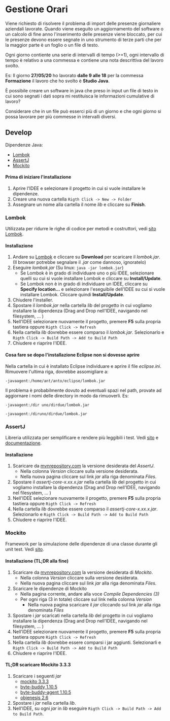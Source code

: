 
# Gestione Orari

Viene richiesto di risolvere il problema di import delle presenze giornaliere aziendali lavorate. Quando viene eseguito un aggiornamento del software o un calcolo di fine anno l'inserimento delle presenze viene bloccato, per cui le presenze devono essere segnate in uno strumento di terze parti che per la maggior parte è un foglio o un file di testo. 

Ogni giorno contiente una serie di intervalli di tempo (>=1), ogni intervallo di tempo è relativo a una commessa e contiene una nota descrittiva del lavoro svolto.

Es: Il giorno **27/05/20** ho lavorato **dalle 9 alle 18** per la commessa **Formazione** il lavoro che ho svolto è **Studio Java**.

È possibile creare un software in java che preso in input un file di testo in cui sono segnati i dati sopra mi restituisca le informazioni cumulative di lavoro?

Considerare che in un file può esserci più di un giorno e che ogni giorno si possa lavorare per più commesse in intervalli diversi.

## Develop 

Dipendenze Java: 
- [Lombok](#lombok)
- [AssertJ](#assertj)
- [Mockito](#mockito)

#### Prima di iniziare l'installazione

1. Aprire l'IDEE e selezionare il progetto in cui si vuole installare le dipendenze.
2. Creare una nuova cartella  `Rigth Click -> New -> Folder`
3. Assegnare un nome alla cartella il nome *lib* e cliccare su **Finish**.

### Lombok

Utilizzata per ridurre le righe di codice per metodi e costruttori, vedi [sito Lombok](https://projectlombok.org/).

#### Installazione
1. Andare su [Lombok](https://projectlombok.org/download) e cliccare su **Download** per scaricare il *lombok.jar*.
(Il browser potrebbe segnalare il *.jar* come dannoso, ignoratelo)
2. Eseguire *lombok.jar* (Su linux: `java -jar lombok.jar`)
	- Se Lombok è in grado di individuare uno o più IDEE, selezionare quelli su cui si vuole installare Lombok e cliccare su **Install/Update**.
	- Se Lombok non è in grado di individuare un IDEE, cliccare su **Specify location...** e selezionare l'eseguibile dell'IDEE su cui si vuole installare Lombok. Cliccare quindi **Install/Update**.
3. Chiudere l'installer.
7. Spostare  il *lombok.jar* nella cartella *lib* del progetto in cui vogliamo installare la dipendenza (Drag and Drop nell'IDEE, navigando nel filesystem, ... )
8. Nell'IDEE selezionare nuovamente il progetto,  premere **F5** sulla propria tastiera oppure `Rigth Click -> Refresh`
9. Nella cartella *lib* dovrebbe essere comparso il *lombok.jar*. Selezionarlo e `Rigth Click -> Build Path -> Add to Build Path`
10. Chiudere e riaprire l'IDEE.

#### Cosa fare se dopo l'installazione Eclipse non si dovesse aprire

Nella cartella in cui è installato Eclipse individuare e aprire il file *eclipse.ini*.
Rimuovere l'ultima riga, dovrebbe assomigliare a:

`-javaagent:/home/ant/anto/eclipse/lombok.jar`

Il problema è probabilmente dovuto ad eventuali spazi nel path, provate ad aggiornare i nomi delle directory in modo da rimuoverli. Es:

`-javaagent:/dir uno/dirdue/lombok.jar` 

`-javaagent:/diruno/dirdue/lombok.jar`

### AssertJ

Libreria utilizzata per semplificare e rendere più leggibili i test. Vedi [sito](https://assertj.github.io/doc/) e [documentazione](https://www.javadoc.io/doc/org.assertj/assertj-core/latest/index.html).

#### Installazione
1. Scaricare da [mvnrepository.com](https://mvnrepository.com/artifact/org.assertj/assertj-core) la versione desiderata del *AssertJ*. 
	- Nella colonna *Version* cliccare sulla versione desiderata.  
	- Nella nuova pagina cliccare sul link  *jar* alla riga denominata *Files*.
2. Spostare  il *assertj-core-x.xx.x.jar* nella cartella *lib* del progetto in cui vogliamo installare la dipendenza (Drag and Drop nell'IDEE, navigando nel filesystem, ... )
8. Nell'IDEE selezionare nuovamente il progetto,  premere **F5** sulla propria tastiera oppure `Rigth Click -> Refresh`
9. Nella cartella *lib* dovrebbe essere comparso il *assertj-core-x.xx.x.jar*. Selezionarlo e `Rigth Click -> Build Path -> Add to Build Path`
10. Chiudere e riaprire l'IDEE.


### Mockito
Framework per la simulazione delle dipendenze di una classe durante gli unit test. Vedi [sito](https://site.mockito.org/).
#### Installazione (TL;DR alla fine)
1. Scaricare da [mvnrepository.com](https://mvnrepository.com/artifact/org.mockito/mockito-core) la versione desiderata di *Mockito*. 
	- Nella colonna *Version* cliccare sulla versione desiderata.  
	- Nella nuova pagina cliccare sul link  *jar* alla riga denominata *Files*.
2. Scaricare le dipendenze di Mockito
	- Nella pagina corrente, andare alla voce *Compile Dependencies (3)*
	- Per ogni riga (3 in totale) cliccare sul link nella colonna *Version*
		- Nella nuova pagina scaricare il *jar* cliccando sul link  *jar* alla riga denominata *Files*
3. Spostare  i *jar* scaricati nella cartella *lib* del progetto in cui vogliamo installare la dipendenza (Drag and Drop nell'IDEE, navigando nel filesystem, ... )
4. Nell'IDEE selezionare nuovamente il progetto,  premere **F5** sulla propria tastiera oppure `Rigth Click -> Refresh`
5. Nella cartella *lib* dovrebbe essere comparsi i jar aggiunti. Selezionarli e `Rigth Click -> Build Path -> Add to Build Path`
6. Chiudere e riaprire l'IDEE.


#### TL;DR scaricare Mockito 3.3.3
1. Scaricare i seguenti *jar*
	- [mockito 3.3.3](https://repo1.maven.org/maven2/org/mockito/mockito-core/3.3.3/mockito-core-3.3.3.jar)
	- [byte-buddy 1.10.5](https://repo1.maven.org/maven2/net/bytebuddy/byte-buddy/1.10.5/byte-buddy-1.10.5.jar)
	- [byte-buddy-agent 1.10.5](https://repo1.maven.org/maven2/net/bytebuddy/byte-buddy-agent/1.10.5/byte-buddy-agent-1.10.5.jar)
	- [objenesis 2.6](https://repo1.maven.org/maven2/org/objenesis/objenesis/2.6/objenesis-2.6.jar)
2. Spostare i *jar* nella cartella *lib*.
3. Nell'IDEE, su ogni *jar* in *lib* eseguire `Rigth Click -> Build Path -> Add to Build Path`.
